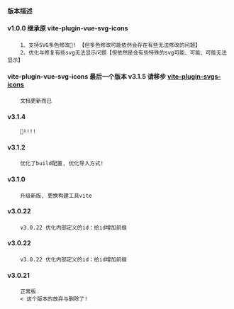 #### 版本描述
#### v1.0.0 继承原 vite-plugin-vue-svg-icons
        1、支持SVG多色修改🤪! 【但多色修改可能依然会存在有些无法修改的问题】
        2、优化与修复有些svg无法显示问题【但依然是会有些特殊的svg可能、可能、可能无法显示】
#### vite-plugin-vue-svg-icons 最后一个版本 v3.1.5  请移步 [vite-plugin-svgs-icons](https://github.com/335296558/vite-plugin-svgs-icons)
        文档更新而已

#### v3.1.4
        🤪!!!!

#### v3.1.2
        优化了build配置, 优化导入方式!

#### v3.1.0
        升级新版, 更换构建工具vite

#### v3.0.22
        v3.0.22 优化内部定义的id：给id增加前缀

#### v3.0.22
        v3.0.22 优化内部定义的id：给id增加前缀

#### v3.0.21
        正常版
        < 这个版本的放弃与删除了!